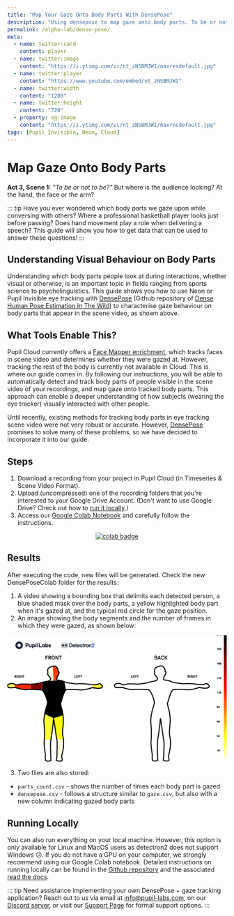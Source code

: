 ```yaml
---
title: "Map Your Gaze Onto Body Parts With DensePose"
description: "Using densepose to map gaze onto body parts. To be or not to be? proclaims Prince Hamlet while holding a skull in his hand. But, where is the audience looking? At the hand, at the arm, or the face?"
permalink: /alpha-lab/dense-pose/
meta:
  - name: twitter:card
    content: player
  - name: twitter:image
    content: "https://i.ytimg.com/vi/nt_zNSBMJWI/maxresdefault.jpg"
  - name: twitter:player
    content: "https://www.youtube.com/embed/nt_zNSBMJWI"
  - name: twitter:width
    content: "1280"
  - name: twitter:height
    content: "720"
  - property: og:image
    content: "https://i.ytimg.com/vi/nt_zNSBMJWI/maxresdefault.jpg"
tags: [Pupil Invisible, Neon, Cloud]
---
```


<script setup>
import TagLinks from '@components/TagLinks.vue'
</script>

# Map Gaze Onto Body Parts

<TagLinks :tags="$frontmatter.tags" />

<Youtube src="nt_zNSBMJWI"/>

**Act 3, Scene 1:** _"To be or not to be?"_ But where is the audience looking? At the hand, the face or the arm? <br>

::: tip
Have you ever wondered which body parts we gaze upon while conversing with others? Where a professional basketball player looks just before passing? Does hand movement play a role when delivering a speech? This guide will show you how to get data that can be used to answer these questions!
:::

## Understanding Visual Behaviour on Body Parts

Understanding which body parts people look at during interactions, whether visual or otherwise, is an important topic in
fields ranging from sports science to psycholinguistics. This guide shows you how to use Neon or Pupil Invisible eye
tracking with [DensePose](https://github.com/facebookresearch/DensePose) (Github repository of [Dense Human Pose Estimation In The Wild](https://arxiv.org/abs/1802.00434))
to characterise gaze behaviour on body parts that appear in the scene video, as shown above.

## What Tools Enable This?

Pupil Cloud currently offers a [Face Mapper enrichment](https://docs.pupil-labs.com/neon/pupil-cloud/enrichments/face-mapper/), which tracks faces in scene video and determines whether they were gazed at. However, tracking the rest of the body is currently not available in Cloud. This is where our guide comes in. By following our instructions, you will be able to automatically detect and track body parts of people visible in the scene video of your recordings, and map gaze onto tracked body parts. This approach can enable a deeper understanding of how subjects (wearing the eye tracker) visually interacted with other people.

Until recently, existing methods for tracking body parts in eye tracking scene video were not very robust or accurate. However, [DensePose](https://github.com/facebookresearch/DensePose) promises to solve many of these problems, so we have decided to incorporate it into our guide.

## Steps

1. Download a recording from your project in Pupil Cloud (in Timeseries & Scene Video Format).
2. Upload (uncompressed) one of the recording folders that you're interested to your Google Drive Account. (Don't want to use Google Drive? Check out how to [run it locally](#running-locally).)
3. Access our [Google Colab Notebook](https://colab.research.google.com/drive/1s6mBNAhcnxhJlqxeaQ2IZMk_Ca381p25?usp=sharing) and carefully follow the instructions.

<div class="mb-4" style="display:flex;justify-content:center;">
  <a href="https://colab.research.google.com/drive/1s6mBNAhcnxhJlqxeaQ2IZMk_Ca381p25?usp=sharing" target="_blank">
    <img style="width:180px" src="https://img.shields.io/static/v1?label=&message=Open%20in%20Google%20Colab&color=blue&labelColor=grey&logo=Google%20Colab&logoColor=#F9AB00" alt="colab badge">
  </a>
</div>

## Results

After executing the code, new files will be generated. Check the new DensePoseColab folder for the results:

1. A video showing a bounding box that delimits each detected person, a blue shaded mask over the body parts, a yellow highlighted body part when it's gazed at, and the typical red circle for the gaze position.
2. An image showing the body segments and the number of frames in which they were gazed, as shown below:

![Densepose Results](./densepose-result.png)

3. Two files are also stored:

- `parts_count.csv` - shows the number of times each body part is gazed
- `densepose.csv` - follows a structure similar to `gaze.csv`, but also with a new column indicating gazed body parts

## Running Locally

You can also run everything on your local machine. However, this option is only available for Linux and MacOS users as detectron2 does not support Windows 😕. If you do not have a GPU on your computer, we strongly recommend using our Google Colab notebook. Detailed instructions on running locally can be found in the [Github repository](https://github.com/pupil-labs/densepose-module) and the associated [read the docs](https://densepose-module.readthedocs.io/).

::: tip
Need assistance implementing your own DensePose + gaze tracking application? Reach out to us via email at [info@pupil-labs.com](mailto:info@pupil-labs.com), on our [Discord server](https://pupil-labs.com/chat/), or visit our [Support Page](https://pupil-labs.com/products/support/) for formal support options.
:::
